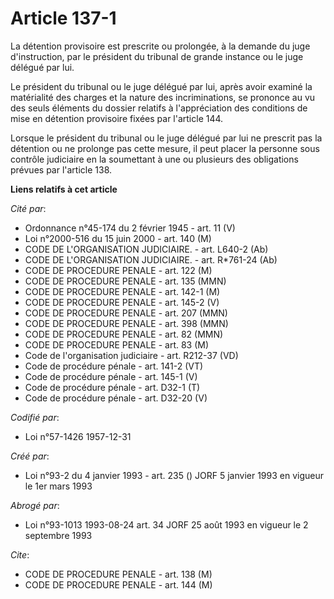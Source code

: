 # Article 137-1

La détention provisoire est prescrite ou prolongée, à la demande du juge d'instruction, par le président du tribunal de
grande instance ou le juge délégué par lui.

Le président du tribunal ou le juge délégué par lui, après avoir examiné la matérialité des charges et la nature des
incriminations, se prononce au vu des seuls éléments du dossier relatifs à l'appréciation des conditions de mise en détention
provisoire fixées par l'article 144.

Lorsque le président du tribunal ou le juge délégué par lui ne prescrit pas la détention ou ne prolonge pas cette mesure, il
peut placer la personne sous contrôle judiciaire en la soumettant à une ou plusieurs des obligations prévues par l'article
138.

**Liens relatifs à cet article**

_Cité par_:

  - Ordonnance n°45-174 du 2 février 1945 - art. 11 (V)
  - Loi n°2000-516 du 15 juin 2000 - art. 140 (M)
  - CODE DE L'ORGANISATION JUDICIAIRE. - art. L640-2 (Ab)
  - CODE DE L'ORGANISATION JUDICIAIRE. - art. R*761-24 (Ab)
  - CODE DE PROCEDURE PENALE - art. 122 (M)
  - CODE DE PROCEDURE PENALE - art. 135 (MMN)
  - CODE DE PROCEDURE PENALE - art. 142-1 (M)
  - CODE DE PROCEDURE PENALE - art. 145-2 (V)
  - CODE DE PROCEDURE PENALE - art. 207 (MMN)
  - CODE DE PROCEDURE PENALE - art. 398 (MMN)
  - CODE DE PROCEDURE PENALE - art. 82 (MMN)
  - CODE DE PROCEDURE PENALE - art. 83 (M)
  - Code de l'organisation judiciaire - art. R212-37 (VD)
  - Code de procédure pénale - art. 141-2 (VT)
  - Code de procédure pénale - art. 145-1 (V)
  - Code de procédure pénale - art. D32-1 (T)
  - Code de procédure pénale - art. D32-20 (V)

_Codifié par_:

  - Loi n°57-1426 1957-12-31

_Créé par_:

  - Loi n°93-2 du 4 janvier 1993 - art. 235 () JORF 5 janvier 1993 en vigueur le 1er mars 1993

_Abrogé par_:

  - Loi n°93-1013 1993-08-24 art. 34 JORF 25 août 1993 en vigueur le 2 septembre 1993

_Cite_:

  - CODE DE PROCEDURE PENALE - art. 138 (M)
  - CODE DE PROCEDURE PENALE - art. 144 (M)
